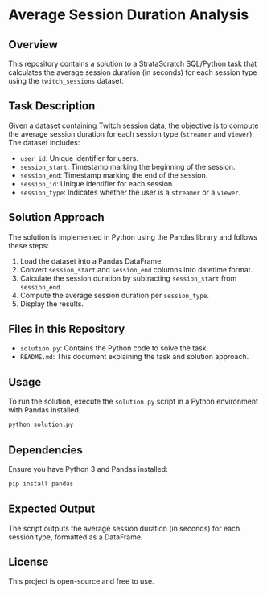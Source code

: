 # Average Session Duration Analysis

## Overview
This repository contains a solution to a StrataScratch SQL/Python task that calculates the average session duration (in seconds) for each session type using the `twitch_sessions` dataset.

## Task Description
Given a dataset containing Twitch session data, the objective is to compute the average session duration for each session type (`streamer` and `viewer`). The dataset includes:
- `user_id`: Unique identifier for users.
- `session_start`: Timestamp marking the beginning of the session.
- `session_end`: Timestamp marking the end of the session.
- `session_id`: Unique identifier for each session.
- `session_type`: Indicates whether the user is a `streamer` or a `viewer`.

## Solution Approach
The solution is implemented in Python using the Pandas library and follows these steps:
1. Load the dataset into a Pandas DataFrame.
2. Convert `session_start` and `session_end` columns into datetime format.
3. Calculate the session duration by subtracting `session_start` from `session_end`.
4. Compute the average session duration per `session_type`.
5. Display the results.

## Files in this Repository
- `solution.py`: Contains the Python code to solve the task.
- `README.md`: This document explaining the task and solution approach.

## Usage
To run the solution, execute the `solution.py` script in a Python environment with Pandas installed.
```bash
python solution.py
```

## Dependencies
Ensure you have Python 3 and Pandas installed:
```bash
pip install pandas
```

## Expected Output
The script outputs the average session duration (in seconds) for each session type, formatted as a DataFrame.

## License
This project is open-source and free to use.

